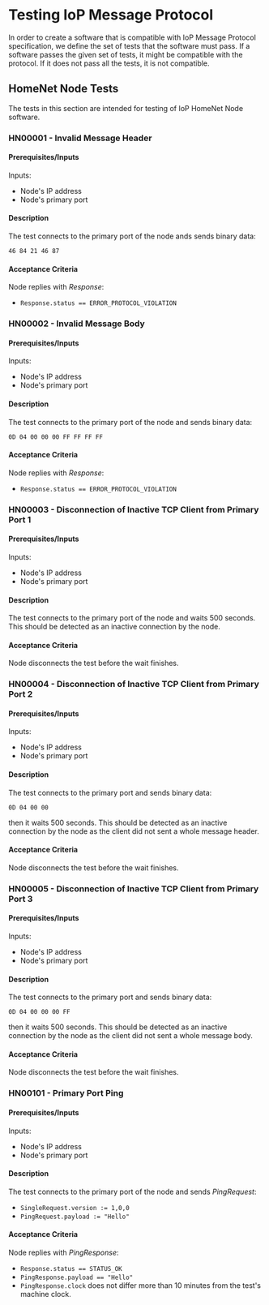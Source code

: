 # Testing IoP Message Protocol

In order to create a software that is compatible with IoP Message Protocol specification, we define the set of tests that the software must pass. If a software passes the given set of tests, it might be compatible with the protocol. If it does not pass all the tests, it is not compatible.

## HomeNet Node Tests

The tests in this section are intended for testing of IoP HomeNet Node software. 

### HN00001 - Invalid Message Header 

#### Prerequisites/Inputs

Inputs:
  * Node's IP address
  * Node's primary port

#### Description 

The test connects to the primary port of the node ands sends binary data:

`46 84 21 46 87`


#### Acceptance Criteria

Node replies with *Response*:

  * `Response.status == ERROR_PROTOCOL_VIOLATION`
  
  
### HN00002 - Invalid Message Body

#### Prerequisites/Inputs

Inputs:
  * Node's IP address
  * Node's primary port

#### Description 

The test connects to the primary port of the node and sends binary data:

`0D 04 00 00 00 FF FF FF FF`


#### Acceptance Criteria

Node replies with *Response*:

  * `Response.status == ERROR_PROTOCOL_VIOLATION`  




  
### HN00003 - Disconnection of Inactive TCP Client from Primary Port 1

#### Prerequisites/Inputs

Inputs:
  * Node's IP address
  * Node's primary port

#### Description 

The test connects to the primary port of the node and waits 500 seconds. This should be detected as an inactive connection by the node.


#### Acceptance Criteria

Node disconnects the test before the wait finishes.



### HN00004 - Disconnection of Inactive TCP Client from Primary Port 2

#### Prerequisites/Inputs

Inputs:
  * Node's IP address
  * Node's primary port

#### Description 

The test connects to the primary port and sends binary data:

`0D 04 00 00` 

then it waits 500 seconds. This should be detected as an inactive connection by the node as the client did not sent a whole message header.


#### Acceptance Criteria

Node disconnects the test before the wait finishes. 




### HN00005 - Disconnection of Inactive TCP Client from Primary Port 3

#### Prerequisites/Inputs

Inputs:
  * Node's IP address
  * Node's primary port

#### Description 

The test connects to the primary port and sends binary data:

`0D 04 00 00 00 FF` 

then it waits 500 seconds. This should be detected as an inactive connection by the node as the client did not sent a whole message body.


#### Acceptance Criteria

Node disconnects the test before the wait finishes. 



### HN00101 - Primary Port Ping

#### Prerequisites/Inputs

Inputs:
  * Node's IP address
  * Node's primary port

#### Description 

The test connects to the primary port of the node and sends *PingRequest*:

  * `SingleRequest.version := 1,0,0`
  * `PingRequest.payload := "Hello"`

#### Acceptance Criteria

Node replies with *PingResponse*:
  
  * `Response.status == STATUS_OK`
  * `PingResponse.payload == "Hello"`
  * `PingResponse.clock` does not differ more than 10 minutes from the test's machine clock.
